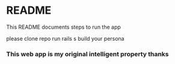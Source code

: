 # README



This README documents steps to run the app 


please clone repo 
run rails s
build your persona



<h3>This web app is my original intelligent property thanks</h3>
